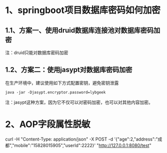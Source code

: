 # 1、springboot项目数据库密码如何加密  
## 1.1、方案一、使用druid数据库连接池对数据库密码加密  

  
  
注：druid只能对数据库密码加密  


## 1.2、方案二：使用jasypt对数据库密码加密


在生产环境中，建议使用如下方式配置密钥，避免密钥泄露
```
java -jar -Djasypt.encryptor.password=lybgeek
```


注：jasypt这种方案，因为它不仅可以对密码加密，也可以对其他内容加密。



# 2、AOP字段属性脱敏


curl -H "Content-Type: application/json" -X POST -d '{"age":2,"address":"成都","mobile":"15828015905","userId":2222}' "http://127.0.0.1:8080/test"